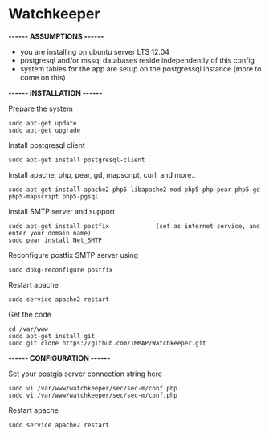 Watchkeeper
============

<b>------ ASSUMPTIONS ------</b>
- you are installing on ubuntu server LTS 12.04
- postgresql and/or mssql databases reside independently of this config
- system tables for the app are setup on the postgressql instance (more to come on this)

<b>------ iNSTALLATION ------</b>         

Prepare the system

    sudo apt-get update
    sudo apt-get upgrade

Install postgresql client

    sudo apt-get install postgresql-client 
    
Install apache, php, pear, gd, mapscript, curl, and more..

    sudo apt-get install apache2 php5 libapache2-mod-php5 php-pear php5-gd php5-mapscript php5-pgsql
    
Install SMTP server and support

    sudo apt-get install postfix             (set as internet service, and enter your domain name)
    sudo pear install Net_SMTP
    
Reconfigure postfix SMTP server using

    sudo dpkg-reconfigure postfix
    
Restart apache

    sudo service apache2 restart
    
Get the code

    cd /var/www
    sudo apt-get install git
    sudo git clone https://github.com/iMMAP/Watchkeeper.git

<b>------ CONFIGURATION ------</b>   

Set your postgis server connection string here

    sudo vi /var/www/watchkeeper/sec/sec-m/conf.php
    sudo vi /var/www/watchkeeper/sec/sec-m/conf.php

Restart apache

    sudo service apache2 restart
    
  
